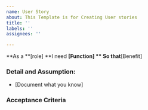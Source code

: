 ```yaml
---
name: User Story
about: This Template is for Creating User stories
title: ''
labels: ''
assignees: ''

---
```


**As a **[role]
**I need **[Function]
** So that**[Benefit]

### Detail and Assumption:
* [Document what you know]

### Acceptance Criteria

